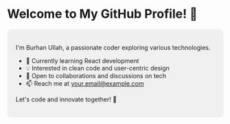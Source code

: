 # Welcome to My GitHub Profile! 👋

<div style="background-color: #f0f0f0; padding: 20px; border-radius: 10px;">

I'm Burhan Ullah, a passionate coder exploring various technologies.

- 🌱 Currently learning React development
- 💡 Interested in clean code and user-centric design
- 🤝 Open to collaborations and discussions on tech
- 📫 Reach me at your.email@example.com

Let's code and innovate together! 🚀

</div>
